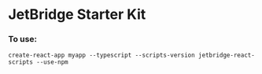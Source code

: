 # JetBridge Starter Kit

### To use:

`create-react-app myapp --typescript --scripts-version jetbridge-react-scripts --use-npm`

